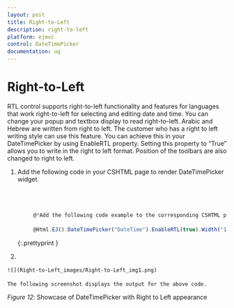 ```yaml
---
layout: post
title: Right-to-Left
description: right-to-left
platform: ejmvc
control: DateTimePicker
documentation: ug
---
```


# Right-to-Left

RTL control supports right-to-left functionality and features for languages that work right-to-left for selecting and editing date and time. You can change your popup and textbox display to read right-to-left. Arabic and Hebrew are written from right to left. The customer who has a right to left writing style can use this feature. You can achieve this in your DateTimePicker by using EnableRTL property. Setting this property to “True” allows you to write in the right to left format. Position of the toolbars are also changed to right to left.

1. Add the following code in your CSHTML page to render DateTimePicker widget.

   ~~~ js
   
     
	 
		@*Add the following code example to the corresponding CSHTML page to render DateTimePicker widget with right to left appearance*@

		@Html.EJ().DateTimePicker("DateTime").EnableRTL(true).Width("175px")

   ~~~
   {:.prettyprint }
  



2. 
    
	![](Right-to-Left_images/Right-to-Left_img1.png)

	The following screenshot displays the output for the above code.


_Figure_ _12_: Showcase of DateTimePicker with Right to Left appearance





